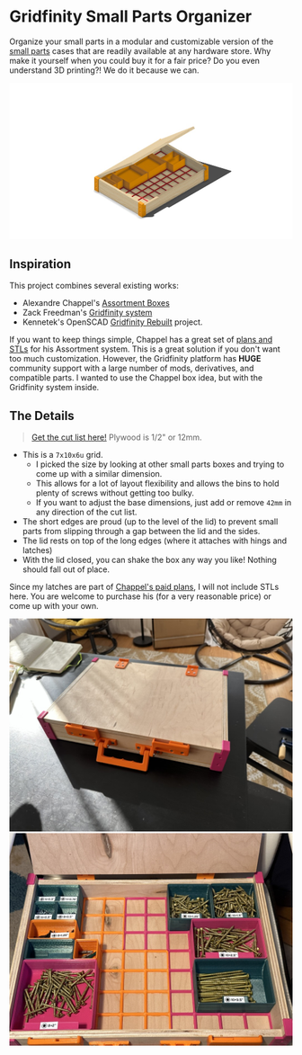 # Gridfinity Small Parts Organizer

Organize your small parts in a modular and customizable version of the [small parts](https://www.google.com/search?q=small+parts+case&client=safari&rls=en&sxsrf=ALiCzsbUx1lB4aglwNJBPvPJqoJsWEnsCg:1672631170434&source=lnms&tbm=isch&sa=X&ved=2ahUKEwjyzoPW_Kf8AhULFlkFHUXHCboQ_AUoAnoECAEQBA&biw=2497&bih=1312&dpr=1) cases that are readily available at any hardware store. Why make it yourself when you could buy it for a fair price? Do you even understand 3D printing?! We do it because we can.

![3D render of the Gridfinity box](media/screenshot-1.png)

## Inspiration
This project combines several existing works:
- Alexandre Chappel's [Assortment Boxes](https://youtu.be/VntGnLuwoeY)
- Zack Freedman's [Gridfinity system](https://www.youtube.com/watch?v=ra_9zU-mnl8)
- Kennetek's OpenSCAD [Gridfinity Rebuilt](https://github.com/kennetek/gridfinity-rebuilt-openscad) project.

If you want to keep things simple, Chappel has a great set of [plans and STLs](https://www.alch.shop/shop/assortment) for his Assortment system. This is a great solution if you don't want too much customization. However, the Gridfinity platform has **HUGE** community support with a large number of mods, derivatives, and compatible parts. I wanted to use the Chappel box idea, but with the Gridfinity system inside.

## The Details
> [Get the cut list here!](Cut%20List.pdf) Plywood is 1/2" or 12mm.
-  This is a `7x10x6u` grid.
    - I picked the size by looking at other small parts boxes and trying to come up with a similar dimension.
    - This allows for a lot of layout flexibility and allows the bins to hold plenty of screws without getting too bulky.
    - If you want to adjust the base dimensions, just add or remove `42mm` in any direction of the cut list.
- The short edges are proud (up to the level of the lid) to prevent small parts from slipping through a gap between the lid and the sides.
- The lid rests on top of the long edges (where it attaches with hings and latches)
- With the lid closed, you can shake the box any way you like! Nothing should fall out of place.

Since my latches are part of [Chappel's paid plans](https://www.alch.shop/shop/p/assortment-case), I will not include STLs here. You are welcome to purchase his (for a very reasonable price) or come up with your own.

![Completed box, closed.](media/image-1-closed.jpeg)
![Completed box, open.](media/image-2-open.jpeg)
